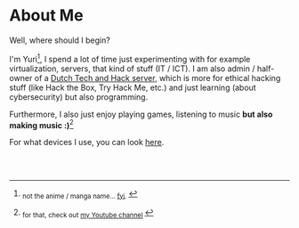 <!-- THIS SITE IS LICENSED UNDER THE CIR-LICENSE. FOR MORE INFO VISIT https://github.com/Yuri010/CIR-License/
ORIGINAL CAN BE FOUND AT https://github.com/Yuri010/CIR-License/blob/main/License.md -->

# About Me
Well, where should I begin?

I'm Yuri[^1], I spend a lot of time just experimenting with for example virtualization, servers, that kind of stuff (IT / ICT).
I am also admin / half-owner of a [Dutch Tech and Hack server](https://disboard.org/server/723180597341847602), which is more for ethical hacking stuff (like Hack the Box, Try Hack Me, etc.) and just learning (about cybersecurity) but also programming.

Furthermore, I also just enjoy playing games, listening to music **but also making music :)**[^2]

For what devices I use, you can look [here](https://yuri010.github.com/devices).

### ­
[^1]: <sub> not the anime / manga name... [fyi](https://en.wikipedia.org/wiki/Yury). </sub>
[^2]: <sub> for that, check out [my Youtube channel](https://www.youtube.com/channel/UCYETj63f-z9qQv_zS2hB5cw) </sub>
